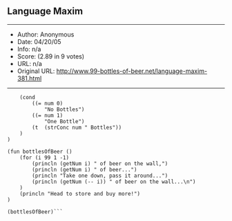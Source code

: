 
## Language Maxim ##
---
- Author: Anonymous
- Date: 04/20/05
- Info: n/a
- Score:  (2.89 in 9 votes)
- URL: n/a
- Original URL: http://www.99-bottles-of-beer.net/language-maxim-381.html
---

```(fun getNum (num)
	(cond
		((= num 0)
			"No Bottles")
		((= num 1)
			"One Bottle")
		(t	(strConc num " Bottles"))
	)
)

(fun bottlesOfBeer ()
	(for (i 99 1 -1)
		(princln (getNum i) " of beer on the wall,")
		(princln (getNum i) " of beer...")
		(princln "Take one down, pass it around...")
		(princln (getNum (-- i)) " of beer on the wall...\n")
	)
	(princln "Head to store and buy more!")
)

(bottlesOfBeer)```